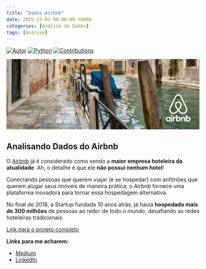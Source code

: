 ```yaml
---
title: "Dados Airbnb"
date: 2025-27-03 00:00:00 +0800
categories: [Análise de Dados]
tags: [Análise]
---
```


[![Autor](https://img.shields.io/badge/autor-rhfariasn-red.svg)](https://shields.io/)
[![Python](https://img.shields.io/badge/python-3.7+-blue.svg)](https://shields.io/)
[![Contributions](https://img.shields.io/badge/contributions-bem_vindo-green.svg)](https://shields.io/)

<p align="center">
  <img src="https://raw.githubusercontent.com/raffaelhfarias/Dados_Airbnb/main/imgens/Veneza_Airbnb_int.png" alt="imagem maneira relacionada ao projeto">
</p>

## Analisando Dados do Airbnb

O [Airbnb](https://www.airbnb.com.br/) já é considerado como sendo a **maior empresa hoteleira da atualidade**. Ah, o detalhe é que ele **não possui nenhum hotel**!

Conectando pessoas que querem viajar (e se hospedar) com anfitriões que querem alugar seus imóveis de maneira prática, o Airbnb fornece uma plataforma inovadora para tornar essa hospedagem alternativa.

No final de 2018, a Startup fundada 10 anos atrás, já havia **hospedado mais de 300 milhões** de pessoas ao redor de todo o mundo, desafiando as redes hoteleiras tradicionais.

[Link para o projeto completo](https://github.com/raffaelhfarias/Dados_Airbnb/blob/main/Analise_os_Dados_do_Airbnb_Veneza.ipynb)

**Links para me acharem:**
* [Medium](https://medium.com/@raffaelhfarias)
* [LinkedIn](https://www.linkedin.com/in/raffael-henrique-59922520a/)
